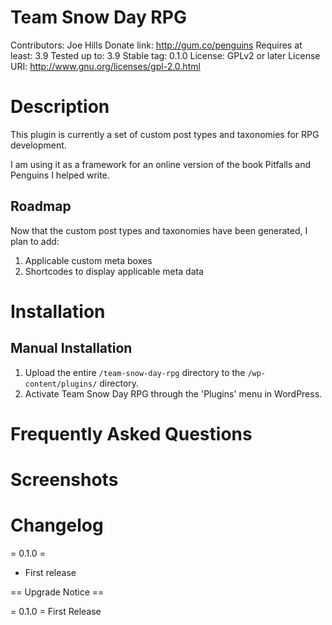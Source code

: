 Team Snow Day RPG
=================
Contributors:      Joe Hills
Donate link:       http://gum.co/penguins
Requires at least: 3.9
Tested up to:      3.9
Stable tag:        0.1.0
License:           GPLv2 or later
License URI:       http://www.gnu.org/licenses/gpl-2.0.html


Description
===========
This plugin is currently a set of custom post types and taxonomies for RPG development.

I am using it as a framework for an online version of the book Pitfalls and Penguins I helped write.

Roadmap
-------
Now that the custom post types and taxonomies have been generated, I plan to add:
1. Applicable custom meta boxes
2. Shortcodes to display applicable meta data


Installation
============
Manual Installation
-------------------

1. Upload the entire `/team-snow-day-rpg` directory to the `/wp-content/plugins/` directory.
2. Activate Team Snow Day RPG through the 'Plugins' menu in WordPress.

Frequently Asked Questions
==========================


Screenshots
===========

Changelog
=========

= 0.1.0 =
* First release

== Upgrade Notice ==

= 0.1.0 =
First Release
